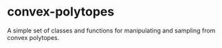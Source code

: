 # convex-polytopes
A simple set of classes and functions for manipulating and sampling from convex polytopes.
